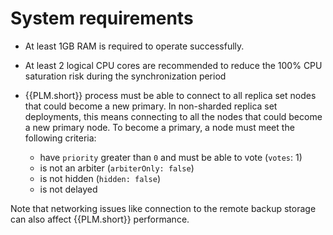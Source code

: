 # System requirements

* At least 1GB RAM is required to operate successfully.
* At least 2 logical CPU cores are recommended to reduce the 100% CPU saturation risk during the synchronization period
* {{PLM.short}} process must be able to connect to all replica set nodes that could become a new primary. In non-sharded replica set deployments, this means connecting to all the nodes that could become a new primary node. To become a primary, a node must meet the following criteria:

    * have `priority` greater than `0` and must be able to vote (`votes`: 1)
    * is not an arbiter (`arbiterOnly: false`)
    * is not hidden (`hidden: false`)
    * is not delayed 

Note that networking issues like connection to the remote backup storage can also affect {{PLM.short}} performance. 
